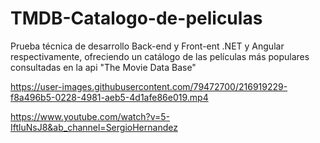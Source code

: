 # TMDB-Catalogo-de-peliculas
Prueba técnica de desarrollo Back-end y Front-ent .NET y Angular respectivamente, ofreciendo un catálogo de las películas más populares consultadas en la api "The Movie Data Base"


https://user-images.githubusercontent.com/79472700/216919229-f8a496b5-0228-4981-aeb5-4d1afe86e019.mp4

https://www.youtube.com/watch?v=5-IftluNsJ8&ab_channel=SergioHernandez
